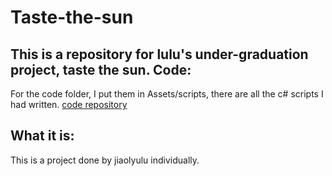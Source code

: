 # Taste-the-sun
  This is a repository for lulu's under-graduation project, taste the sun.
Code:
----
For the code folder, I put them in Assets/scripts, there are all the c# scripts I had written.  [code repository](https://github.com/jiaolyulu/Taste-the-sun/tree/master/%E6%AF%95%E4%B8%9A%E8%AE%BE%E8%AE%A1%E9%A3%9F%E7%89%A9%E6%8A%95%E5%BD%B15%E6%9C%8817%E6%97%A5/Assets/script)

What it is:
----
This is a project done by jiaolyulu individually.
